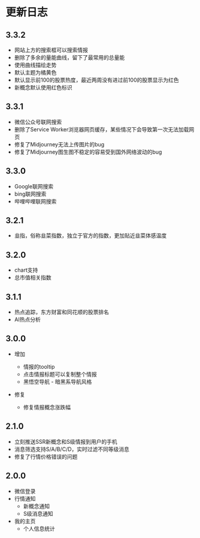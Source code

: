 # 更新日志

## 3.3.2

- 网站上方的搜索框可以搜索情报
- 删除了多余的量能曲线，留下了最常用的总量能
- 使用曲线描绘走势
- 默认主题为橘黄色
- 默认显示前100的股票热度，最近两周没有进过前100的股票显示为红色
- 新概念默认使用红色标识

## 3.3.1

- 微信公众号联网搜索
- 删除了Service Worker浏览器网页缓存，某些情况下会导致第一次无法加载网页
- 修复了Midjourney无法上传图片的bug
- 修复了Midjourney图生图不稳定的容易受到国外网络波动的bug

## 3.3.0

- Google联网搜索
- bing联网搜索
- 哔哩哔哩联网搜索

## 3.2.1

- 韭指，俗称韭菜指数，独立于官方的指数，更加贴近韭菜体感温度

## 3.2.0

- chart支持
- 总市值相关指数

## 3.1.1

- 热点追踪，东方财富和同花顺的股票排名
- AI热点分析

## 3.0.0

- 增加
    - 情报的tooltip
    - 点击情报标题可以复制整个情报
    - 黑悟空导航 - 暗黑系导航风格

- 修复
    - 修复情报概念涨跌幅

## 2.1.0

- 立刻推送SSR新概念和S级情报到用户的手机
- 消息筛选支持S/A/B/C/D，实时过滤不同等级消息
- 修复了行情价格错误的问题

## 2.0.0

- 微信登录
- 行情通知
    - 新概念通知
    - S级消息通知
- 我的主页
    - 个人信息统计
